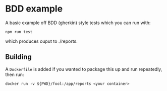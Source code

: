 # BDD example

A basic example off BDD (gherkin) style tests which you can run with:

```
npm run test
```

which produces ouput to ./reports.

## Building
A `Dockerfile` is added if you wanted to package this up and run repeatedly, then run:

```
docker run -v ${PWD}/fool:/app/reports <your container>  
```